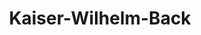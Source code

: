 ---
title: "Kaiser-Wilhelm-Back"
url: /ludwigshafen-am-rhein/kaiser-wilhelm-back/
shop: Bäckerei
---